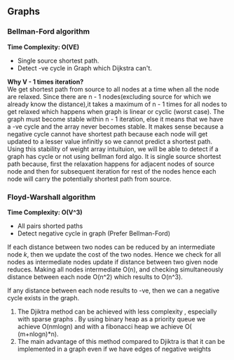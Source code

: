 ## Graphs

### Bellman-Ford algorithm

<b> Time Complexity: O(VE) </b>

- Single source shortest path.
- Detect -ve cycle in Graph which Dijkstra can't.

<b>Why V - 1 times iteration?</b> <br />
We get shortest path from source to all nodes at a time when all the node are relaxed.
Since there are n - 1 nodes(excluding source for which we already know the distance),it takes a maximum of n - 1 times for all nodes to get relaxed which happens when graph is linear or cyclic (worst case).
The graph must become stable within n - 1 iteration, else it means that we have a -ve cycle and the array never becomes stable.
It makes sense because a negative cycle cannot have shortest path because each node will get updated to a lesser value infinitly so we cannot predict a shortest path.
Using this stability of weight array intuituion, we will be able to detect if a graph has cycle or not using bellman ford algo.
It is single source shortest path because, first the relaxation happens for
adjacent nodes of source node and then for subsequent iteration for rest of the nodes
hence each node will carry the potentially shortest path from source.

### Floyd-Warshall algorithm

<b> Time Complexity: O(V^3) </b>

- All pairs shorted paths
- Detect negative cycle in graph (Prefer Bellman-Ford)

If each distance between two nodes can be reduced by an intermediate node _k_, then we update the cost of the two nodes. Hence we check for all nodes as intermediate nodes update if distance between two given node reduces.
Making all nodes intermediate O(n), and checking simultaneously distance between each node O(n^2) which results to O(n^3).<br/>

If any distance between each node results to -ve, then we can a negative cycle exists in the graph.

1. The Djiktra method can be achieved with less complexity , especially with sparse graphs .
   By using binary heap as a priority queue we achieve O(nmlogn) and with a fibonacci heap we achieve O( (m+nlogn)\*n).
2. The main advantage of this method compared to Djiktra is that it can be implemented in a graph even if we have edges of negative weights
